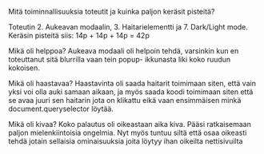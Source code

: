 Mitä toiminnallisuuksia toteutit ja kuinka paljon keräsit pisteitä?

 Toteutin 2. Aukeavan modaalin, 3. Haitarielementti ja 7. Dark/Light mode. Keräsin pisteitä siis: 14p + 14p + 14p = 42p

Mikä oli helppoa?
 Aukeava modaali oli helpoin tehdä, varsinkin kun en toteuttanut sitä blurrilla vaan tein popup- ikkunasta liki koko ruudun kokoisen. 

Mikä oli haastavaa?
 Haastavinta oli saada haitarit toimimaan siten, että vain yksi voi olla auki samaan aikaan, ja myös saada koodi toimimaan siten että se avaa juuri sen haitarin jota on klikattu eikä vaan ensimmäisen minkä document.queryselector löytää. 

Mikä oli kivaa?
 Koko palautus oli oikeastaan aika kiva. Pääsi ratkaisemaan paljon mielenkiintoisia ongelmia. Nyt myös tuntuu siltä että osaa oikeasti tehdä jotain sellaisia ominaisuuksia joita löytyy ihan oikeilta nettisivuilta